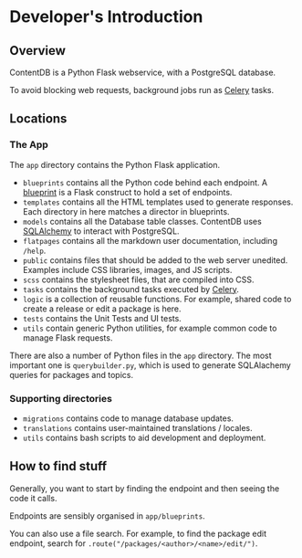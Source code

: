 # Developer's Introduction

## Overview 

ContentDB is a Python Flask webservice, with a PostgreSQL database.

To avoid blocking web requests, background jobs run as
[Celery](https://docs.celeryproject.org/en/stable/getting-started/introduction.html) tasks.


## Locations

### The App

The `app` directory contains the Python Flask application.

* `blueprints` contains all the Python code behind each endpoint. 
    A [blueprint](https://flask.palletsprojects.com/en/2.0.x/blueprints/) is a Flask construct to hold a set of endpoints.
* `templates` contains all the HTML templates used to generate responses. Each directory in here matches a director in blueprints.
* `models` contains all the Database table classes. ContentDB uses [SQLAlchemy](https://docs.sqlalchemy.org/en/14/) to interact with PostgreSQL.
* `flatpages` contains all the markdown user documentation, including `/help`.
* `public` contains files that should be added to the web server unedited. Examples include CSS libraries, images, and JS scripts.
* `scss` contains the stylesheet files, that are compiled into CSS.
* `tasks` contains the background tasks executed by [Celery](https://docs.celeryproject.org/en/stable/getting-started/introduction.html).
* `logic` is a collection of reusable functions. For example, shared code to create a release or edit a package is here.
* `tests` contains the Unit Tests and UI tests.
* `utils` contain generic Python utilities, for example common code to manage Flask requests.

There are also a number of Python files in the `app` directory. The most important one is `querybuilder.py`,
which is used to generate SQLAlachemy queries for packages and topics.

### Supporting directories

* `migrations` contains code to manage database updates.
* `translations` contains user-maintained translations / locales.
* `utils` contains bash scripts to aid development and deployment.


## How to find stuff

Generally, you want to start by finding the endpoint and then seeing the code it calls.

Endpoints are sensibly organised in `app/blueprints`. 

You can also use a file search. For example, to find the package edit endpoint, search for `.route("/packages/<author>/<name>/edit/")`.
